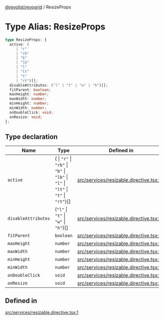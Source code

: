 [@revolist/revogrid](README.md) / ResizeProps

# Type Alias: ResizeProps

```ts
type ResizeProps: {
  active: (
     | "r"
     | "rb"
     | "b"
     | "lb"
     | "l"
     | "lt"
     | "t"
     | "rt")[];
  disableAttributes: ("l" | "t" | "w" | "h")[];
  fitParent: boolean;
  maxHeight: number;
  maxWidth: number;
  minHeight: number;
  minWidth: number;
  onDoubleClick: void;
  onResize: void;
};
```

## Type declaration

| Name | Type | Defined in |
| ------ | ------ | ------ |
| `active` | ( \| `"r"` \| `"rb"` \| `"b"` \| `"lb"` \| `"l"` \| `"lt"` \| `"t"` \| `"rt"`)[] | [src/services/resizable.directive.tsx:2](https://github.com/revolist/revogrid/blob/b6cbd022f95d7e046d6bc88abeaf01a3bc067577/src/services/resizable.directive.tsx#L2) |
| `disableAttributes` | (`"l"` \| `"t"` \| `"w"` \| `"h"`)[] | [src/services/resizable.directive.tsx:7](https://github.com/revolist/revogrid/blob/b6cbd022f95d7e046d6bc88abeaf01a3bc067577/src/services/resizable.directive.tsx#L7) |
| `fitParent` | `boolean` | [src/services/resizable.directive.tsx:3](https://github.com/revolist/revogrid/blob/b6cbd022f95d7e046d6bc88abeaf01a3bc067577/src/services/resizable.directive.tsx#L3) |
| `maxHeight` | `number` | [src/services/resizable.directive.tsx:9](https://github.com/revolist/revogrid/blob/b6cbd022f95d7e046d6bc88abeaf01a3bc067577/src/services/resizable.directive.tsx#L9) |
| `maxWidth` | `number` | [src/services/resizable.directive.tsx:8](https://github.com/revolist/revogrid/blob/b6cbd022f95d7e046d6bc88abeaf01a3bc067577/src/services/resizable.directive.tsx#L8) |
| `minHeight` | `number` | [src/services/resizable.directive.tsx:5](https://github.com/revolist/revogrid/blob/b6cbd022f95d7e046d6bc88abeaf01a3bc067577/src/services/resizable.directive.tsx#L5) |
| `minWidth` | `number` | [src/services/resizable.directive.tsx:4](https://github.com/revolist/revogrid/blob/b6cbd022f95d7e046d6bc88abeaf01a3bc067577/src/services/resizable.directive.tsx#L4) |
| `onDoubleClick` | `void` | [src/services/resizable.directive.tsx:12](https://github.com/revolist/revogrid/blob/b6cbd022f95d7e046d6bc88abeaf01a3bc067577/src/services/resizable.directive.tsx#L12) |
| `onResize` | `void` | [src/services/resizable.directive.tsx:11](https://github.com/revolist/revogrid/blob/b6cbd022f95d7e046d6bc88abeaf01a3bc067577/src/services/resizable.directive.tsx#L11) |

## Defined in

[src/services/resizable.directive.tsx:1](https://github.com/revolist/revogrid/blob/b6cbd022f95d7e046d6bc88abeaf01a3bc067577/src/services/resizable.directive.tsx#L1)
